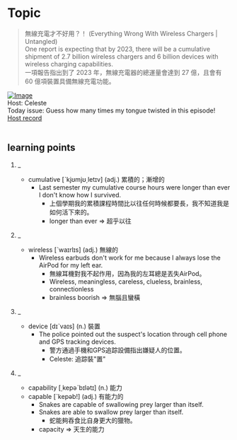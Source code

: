 # Topic

> 無線充電才不好用？！ (Everything Wrong With Wireless Chargers | Untangled) <br>
> One report is expecting that by 2023, there will be a cumulative shipment of 2.7 billion wireless chargers and 6 billion devices with wireless charging capabilities. <br>
> 一項報告指出到了 2023 年，無線充電器的總運量會達到 27 億，且會有 60 億項裝置具備無線充電功能。 <br>

[![Image](https://cdn.voicetube.com/assets/thumbnails/mNrXBao1pDo.jpg)](https://www.youtube.com/embed/mNrXBao1pDo?rel=0&showinfo=0&cc_load_policy=0&controls=1&autoplay=1&iv_load_policy=3&playsinline=1&wmode=transparent&start=169&end=183&enablejsapi=1&origin=https://tw.voicetube.com&widgetid=1)<br>
Host: Celeste
<br>Today issue: Guess how many times my tongue twisted in this episode!
<br>
[Host record](https://cdn.voicetube.com/tmp/everyday_records/celeste.chen/2839.mp3)
<br><br>
## learning points
1. _
	* cumulative [ˋkjʊmjʊ͵letɪv] (adj.) 累積的；漸增的
		- Last semester my cumulative course hours were longer than ever I don't know how I survived.
			+ 上個學期我的累積課程時間比以往任何時候都要長，我不知道我是如何活下來的。
			+ longer than ever => 超乎以往

2. _
	* wireless [ˋwaɪrlɪs] (adj.) 無線的
		- Wireless earbuds don't work for me because I always lose the AirPod for my left ear.
			+ 無線耳機對我不起作用，因為我的左耳總是丟失AirPod。
			+ Wireless, meaningless, careless, clueless, brainless, connectionless
			+ brainless boorish => 無腦且蠻橫

3. _
	* device [dɪˋvaɪs] (n.) 裝置
		- The police pointed out the suspect's location through cell phone and GPS tracking devices.
			+ 警方通過手機和GPS追踪設備指出嫌疑人的位置。
			+ Celeste: 追踪裝"置"

4. _
	* capability [͵kepəˋbɪlətɪ] (n.) 能力
	* capable [ˋkepəb!] (adj.) 有能力的
		- Snakes are capable of swallowing prey larger than itself.
		- Snakes are able to swallow prey larger than itself.
			+ 蛇能夠吞食比自身更大的獵物。
		- capacity => 天生的能力
